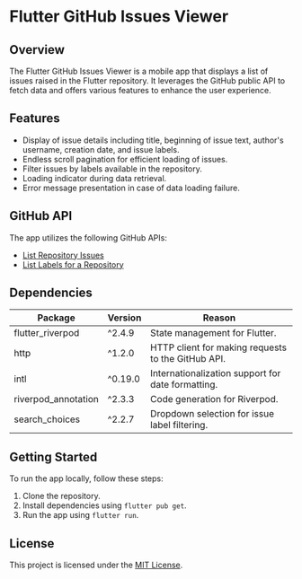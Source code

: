 # Flutter GitHub Issues Viewer

## Overview

The Flutter GitHub Issues Viewer is a mobile app that displays a list of issues raised in the Flutter repository. It leverages the GitHub public API to fetch data and offers various features to enhance the user experience.

## Features

- Display of issue details including title, beginning of issue text, author's username, creation date, and issue labels.
- Endless scroll pagination for efficient loading of issues.
- Filter issues by labels available in the repository.
- Loading indicator during data retrieval.
- Error message presentation in case of data loading failure.

## GitHub API

The app utilizes the following GitHub APIs:

- [List Repository Issues](https://docs.github.com/en/rest/issues/issues?apiVersion=2022-11-28#list-repository-issues)
- [List Labels for a Repository](https://docs.github.com/en/rest/issues/labels?apiVersion=2022-11-28#list-labels-for-a-repository)

## Dependencies

| Package            | Version   | Reason                                           |
|--------------------|-----------|--------------------------------------------------|
| flutter_riverpod   | ^2.4.9     | State management for Flutter.                    |
| http               | ^1.2.0     | HTTP client for making requests to the GitHub API.|
| intl               | ^0.19.0    | Internationalization support for date formatting.|
| riverpod_annotation| ^2.3.3     | Code generation for Riverpod.                    |
| search_choices     | ^2.2.7     | Dropdown selection for issue label filtering.    |

## Getting Started

To run the app locally, follow these steps:

1. Clone the repository.
2. Install dependencies using `flutter pub get`.
3. Run the app using `flutter run`.

## License

This project is licensed under the [MIT License](LICENSE).

